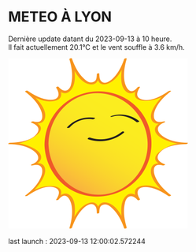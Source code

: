 # METEO À LYON

Dernière update datant du 2023-09-13 à 10 heure.  
Il fait actuellement 20.1°C et le vent souffle à 3.6 km/h.      

![](./.github/sun.png)

last launch : 2023-09-13 12:00:02.572244
